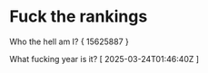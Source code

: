 # Fuck the rankings

Who the hell am I?
{ 15625887 }

What fucking year is it?
[ 2025-03-24T01:46:40Z ]
